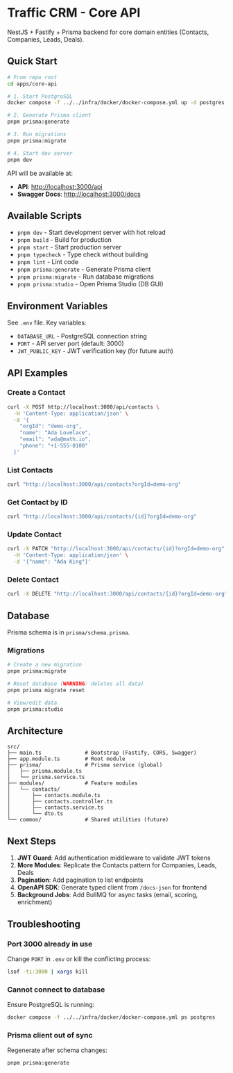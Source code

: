 # Traffic CRM - Core API

NestJS + Fastify + Prisma backend for core domain entities (Contacts, Companies, Leads, Deals).

## Quick Start

```bash
# From repo root
cd apps/core-api

# 1. Start PostgreSQL
docker compose -f ../../infra/docker/docker-compose.yml up -d postgres

# 2. Generate Prisma client
pnpm prisma:generate

# 3. Run migrations
pnpm prisma:migrate

# 4. Start dev server
pnpm dev
```

API will be available at:

- **API**: <http://localhost:3000/api>
- **Swagger Docs**: <http://localhost:3000/docs>

## Available Scripts

- `pnpm dev` - Start development server with hot reload
- `pnpm build` - Build for production
- `pnpm start` - Start production server
- `pnpm typecheck` - Type check without building
- `pnpm lint` - Lint code
- `pnpm prisma:generate` - Generate Prisma client
- `pnpm prisma:migrate` - Run database migrations
- `pnpm prisma:studio` - Open Prisma Studio (DB GUI)

## Environment Variables

See `.env` file. Key variables:

- `DATABASE_URL` - PostgreSQL connection string
- `PORT` - API server port (default: 3000)
- `JWT_PUBLIC_KEY` - JWT verification key (for future auth)

## API Examples

### Create a Contact

```bash
curl -X POST http://localhost:3000/api/contacts \
  -H 'Content-Type: application/json' \
  -d '{
    "orgId": "demo-org",
    "name": "Ada Lovelace",
    "email": "ada@math.io",
    "phone": "+1-555-0100"
  }'
```

### List Contacts

```bash
curl "http://localhost:3000/api/contacts?orgId=demo-org"
```

### Get Contact by ID

```bash
curl "http://localhost:3000/api/contacts/{id}?orgId=demo-org"
```

### Update Contact

```bash
curl -X PATCH "http://localhost:3000/api/contacts/{id}?orgId=demo-org" \
  -H 'Content-Type: application/json' \
  -d '{"name": "Ada King"}'
```

### Delete Contact

```bash
curl -X DELETE "http://localhost:3000/api/contacts/{id}?orgId=demo-org"
```

## Database

Prisma schema is in `prisma/schema.prisma`.

### Migrations

```bash
# Create a new migration
pnpm prisma:migrate

# Reset database (WARNING: deletes all data)
pnpm prisma migrate reset

# View/edit data
pnpm prisma:studio
```

## Architecture

```
src/
├── main.ts              # Bootstrap (Fastify, CORS, Swagger)
├── app.module.ts        # Root module
├── prisma/              # Prisma service (global)
│   ├── prisma.module.ts
│   └── prisma.service.ts
├── modules/             # Feature modules
│   └── contacts/
│       ├── contacts.module.ts
│       ├── contacts.controller.ts
│       ├── contacts.service.ts
│       └── dto.ts
└── common/              # Shared utilities (future)
```

## Next Steps

1. **JWT Guard**: Add authentication middleware to validate JWT tokens
2. **More Modules**: Replicate the Contacts pattern for Companies, Leads, Deals
3. **Pagination**: Add pagination to list endpoints
4. **OpenAPI SDK**: Generate typed client from `/docs-json` for frontend
5. **Background Jobs**: Add BullMQ for async tasks (email, scoring, enrichment)

## Troubleshooting

### Port 3000 already in use

Change `PORT` in `.env` or kill the conflicting process:

```bash
lsof -ti:3000 | xargs kill
```

### Cannot connect to database

Ensure PostgreSQL is running:

```bash
docker compose -f ../../infra/docker/docker-compose.yml ps postgres
```

### Prisma client out of sync

Regenerate after schema changes:

```bash
pnpm prisma:generate
```
